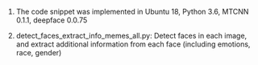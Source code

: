 1. The code snippet was implemented in Ubuntu 18, Python 3.6, MTCNN 0.1.1, deepface 0.0.75

2. detect_faces_extract_info_memes_all.py: Detect faces in each image, and extract additional information from each face (including emotions, race, gender)


